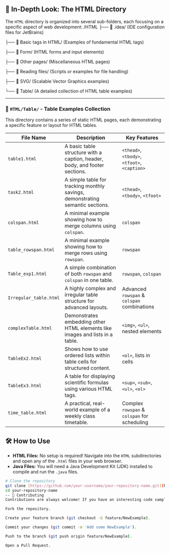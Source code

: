 ## 📁 In-Depth Look: The HTML Directory

The `HTML` directory is organized into several sub-folders, each focusing on a specific aspect of web development:
/HTML
├── 📁 .idea/            (IDE configuration files for JetBrains)

├── 📁 Basic tags in HTML/ (Examples of fundamental HTML tags)

├── 📁 Form/             (HTML forms and input elements)

├── 📁 Other pages/       (Miscellaneous HTML pages)

├── 📁 Reading files/     (Scripts or examples for file handling)

├── 📁 SVG/               (Scalable Vector Graphics examples)

└── 📁 Table/             (A detailed collection of HTML table examples)

---

### 📁 `HTML/Table/` - Table Examples Collection

This directory contains a series of static HTML pages, each demonstrating a specific feature or layout for HTML tables.

| File Name              | Description                                                                 | Key Features                                       |
| ---------------------- | --------------------------------------------------------------------------- | -------------------------------------------------- |
| `table1.html`          | A basic table structure with a caption, header, body, and footer sections.  | `<thead>`, `<tbody>`, `<tfoot>`, `<caption>`       |
| `task2.html`           | A simple table for tracking monthly savings, demonstrating semantic sections. | `<thead>`, `<tbody>`, `<tfoot>`                    |
| `colspan.html`         | A minimal example showing how to merge columns using `colspan`.             | `colspan`                                          |
| `table_rowspan.html`   | A minimal example showing how to merge rows using `rowspan`.                | `rowspan`                                          |
| `Table_exp1.html`      | A simple combination of both `rowspan` and `colspan` in one table.          | `rowspan`, `colspan`                               |
| `Irregular_table.html` | A highly complex and irregular table structure for advanced layouts.        | Advanced `rowspan` & `colspan` combinations      |
| `complexTable.html`    | Demonstrates embedding other HTML elements like images and lists in a table.| `<img>`, `<ul>`, nested elements                   |
| `TableEx2.html`        | Shows how to use ordered lists within table cells for structured content.   | `<ol>`, lists in cells                             |
| `TableEx3.html`        | A table for displaying scientific formulas using various HTML tags.         | `<sup>`, `<sub>`, `<ul>`, `<ol>`                    |
| `time_table.html`      | A practical, real-world example of a weekly class timetable.                | Complex `rowspan` & `colspan` for scheduling     |

## 🛠️ How to Use

-   **HTML Files:** No setup is required! Navigate into the `HTML` subdirectories and open any of the `.html` files in your web browser.
-   **Java Files:** You will need a Java Development Kit (JDK) installed to compile and run the `.java` files.

```bash
# Clone the repository
git clone [https://github.com/your-username/your-repository-name.git](https://github.com/your-username/your-repository-name.git)
cd your-repository-name
-- 🤝 Contributing
Contributions are always welcome! If you have an interesting code sample or project to add, please fork the repository and submit a pull request.

Fork the repository.

Create your feature branch (git checkout -b feature/NewExample).

Commit your changes (git commit -m 'Add some NewExample').

Push to the branch (git push origin feature/NewExample).

Open a Pull Request.
